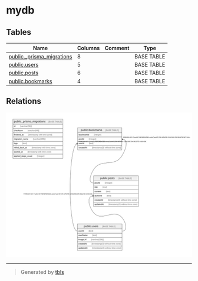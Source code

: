 # mydb

## Tables

| Name | Columns | Comment | Type |
| ---- | ------- | ------- | ---- |
| [public._prisma_migrations](public._prisma_migrations.md) | 8 |  | BASE TABLE |
| [public.users](public.users.md) | 5 |  | BASE TABLE |
| [public.posts](public.posts.md) | 6 |  | BASE TABLE |
| [public.bookmarks](public.bookmarks.md) | 4 |  | BASE TABLE |

## Relations

![er](schema.svg)

---

> Generated by [tbls](https://github.com/k1LoW/tbls)
